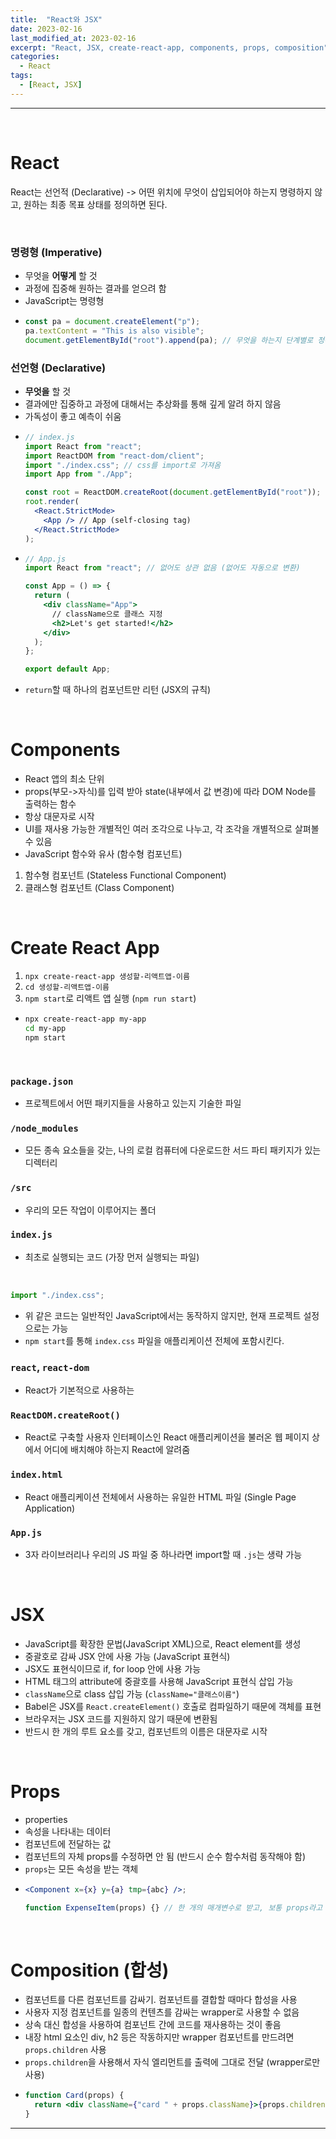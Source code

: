 ```yaml
---
title:  "React와 JSX"
date: 2023-02-16
last_modified_at: 2023-02-16
excerpt: "React, JSX, create-react-app, components, props, composition"
categories:
  - React
tags:
  - [React, JSX]
---
```


---

<br>

# React

React는 선언적 (Declarative) -> 어떤 위치에 무엇이 삽입되어야 하는지 명령하지 않고, 원하는 최종 목표 상태를 정의하면 된다.

<br>

### 명령형 (Imperative)

- 무엇을 **어떻게** 할 것
- 과정에 집중해 원하는 결과를 얻으려 함
- JavaScript는 명령형
- ```jsx
  const pa = document.createElement("p");
  pa.textContent = "This is also visible";
  document.getElementById("root").append(pa); // 무엇을 하는지 단계별로 정확히 지시
  ```

### 선언형 (Declarative)

- **무엇을** 할 것
- 결과에만 집중하고 과정에 대해서는 추상화를 통해 깊게 알려 하지 않음
- 가독성이 좋고 예측이 쉬움
- ```jsx
  // index.js
  import React from "react";
  import ReactDOM from "react-dom/client";
  import "./index.css"; // css를 import로 가져옴
  import App from "./App";

  const root = ReactDOM.createRoot(document.getElementById("root"));
  root.render(
    <React.StrictMode>
      <App /> // App (self-closing tag)
    </React.StrictMode>
  );
  ```
- ```jsx
  // App.js
  import React from "react"; // 없어도 상관 없음 (없어도 자동으로 변환)

  const App = () => {
    return (
      <div className="App">
        // className으로 클래스 지정
        <h2>Let's get started!</h2>
      </div>
    );
  };

  export default App;
  ```
- `return`할 때 하나의 컴포넌트만 리턴 (JSX의 규칙)

<br>

# Components

- React 앱의 최소 단위
- props(부모->자식)를 입력 받아 state(내부에서 값 변경)에 따라 DOM Node를 출력하는 함수
- 항상 대문자로 시작
- UI를 재사용 가능한 개별적인 여러 조각으로 나누고, 각 조각을 개별적으로 살펴볼 수 있음
- JavaScript 함수와 유사 (함수형 컴포넌트)

1. 함수형 컴포넌트 (Stateless Functional Component)
2. 클래스형 컴포넌트 (Class Component)

<br>

# Create React App

1. `npx create-react-app 생성할-리액트앱-이름`
2. `cd 생성할-리액트앱-이름`
3. `npm start`로 리액트 앱 실행 (`npm run start`)

- ```sh
  npx create-react-app my-app
  cd my-app
  npm start
  ```

<br>

### `package.json`

- 프로젝트에서 어떤 패키지들을 사용하고 있는지 기술한 파일

### `/node_modules`

- 모든 종속 요소들을 갖는, 나의 로컬 컴퓨터에 다운로드한 서드 파티 패키지가 있는 디렉터리

### `/src`

- 우리의 모든 작업이 이루어지는 폴더

### `index.js`

- 최초로 실행되는 코드 (가장 먼저 실행되는 파일)

<br>

```jsx
import "./index.css";
```

- 위 같은 코드는 일반적인 JavaScript에서는 동작하지 않지만, 현재 프로젝트 설정으로는 가능
- `npm start`를 통해 `index.css` 파일을 애플리케이션 전체에 포함시킨다.

### `react`, `react-dom`

- React가 기본적으로 사용하는

### `ReactDOM.createRoot()`

- React로 구축할 사용자 인터페이스인 React 애플리케이션을 불러온 웹 페이지 상에서 어디에 배치해야 하는지 React에 알려줌

### `index.html`

- React 애플리케이션 전체에서 사용하는 유일한 HTML 파일 (Single Page Application)

### `App.js`

- 3자 라이브러리나 우리의 JS 파일 중 하나라면 import할 때 `.js`는 생략 가능

<br>

# JSX

- JavaScript를 확장한 문법(JavaScript XML)으로, React element를 생성
- 중괄호로 감싸 JSX 안에 사용 가능 (JavaScript 표현식)
- JSX도 표현식이므로 if, for loop 안에 사용 가능
- HTML 태그의 attribute에 중괄호를 사용해 JavaScript 표현식 삽입 가능
- `className`으로 class 삽입 가능 (`className="클래스이름"`)
- Babel은 JSX를 `React.createElement()` 호출로 컴파일하기 때문에 객체를 표현
- 브라우저는 JSX 코드를 지원하지 않기 때문에 변환됨
- 반드시 한 개의 루트 요소를 갖고, 컴포넌트의 이름은 대문자로 시작

<br>

# Props

- properties
- 속성을 나타내는 데이터
- 컴포넌트에 전달하는 값
- 컴포넌트의 자체 props를 수정하면 안 됨 (반드시 순수 함수처럼 동작해야 함)
- `props`는 모든 속성을 받는 객체
- ```jsx
  <Component x={x} y={a} tmp={abc} />;

  function ExpenseItem(props) {} // 한 개의 매개변수로 받고, 보통 props라고 씀
  ```

<br>

# Composition (합성)

- 컴포넌트를 다른 컴포넌트를 감싸기. 컴포넌트를 결합할 때마다 합성을 사용
- 사용자 지정 컴포넌트를 일종의 컨텐츠를 감싸는 wrapper로 사용할 수 없음
- 상속 대신 합성을 사용하여 컴포넌트 간에 코드를 재사용하는 것이 좋음
- 내장 html 요소인 div, h2 등은 작동하지만 wrapper 컴포넌트를 만드려면 `props.children` 사용
- `props.children`을 사용해서 자식 엘리먼트를 출력에 그대로 전달 (wrapper로만 사용)
- ```jsx
  function Card(props) {
    return <div className={"card " + props.className}>{props.children}</div>;
  }
  ```

---
